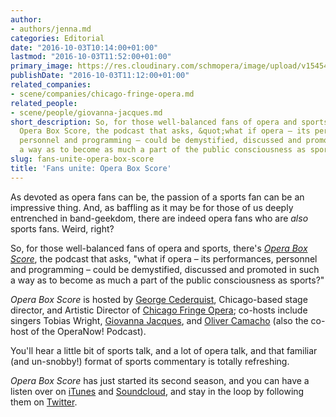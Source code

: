 ```yaml
---
author:
- authors/jenna.md
categories: Editorial
date: "2016-10-03T10:14:00+01:00"
lastmod: "2016-10-03T11:52:00+01:00"
primary_image: https://res.cloudinary.com/schmopera/image/upload/v1545409169/media/webhook-uploads/1475487845954/2016-10-03---Opera-Box-Podcast.jpg.jpg
publishDate: "2016-10-03T11:12:00+01:00"
related_companies:
- scene/companies/chicago-fringe-opera.md
related_people:
- scene/people/giovanna-jacques.md
short_description: So, for those well-balanced fans of opera and sports, there&#039;s
  Opera Box Score, the podcast that asks, &quot;what if opera – its performances,
  personnel and programming – could be demystified, discussed and promoted in such
  a way as to become as much a part of the public consciousness as sports?&quot;
slug: fans-unite-opera-box-score
title: 'Fans unite: Opera Box Score'
---
```


As devoted as opera fans can be, the passion of a sports fan can be an impressive thing. And, as baffling as it may be for those of us deeply entrenched in band-geekdom, there are indeed opera fans who are *also* sports fans. Weird, right?

So, for those well-balanced fans of opera and sports, there's [*Opera Box Score*](http://www.operaboxscore.com/the-pitch/), the podcast that asks, "what if opera – its performances, personnel and programming – could be demystified, discussed and promoted in such a way as to become as much a part of the public consciousness as sports?"

*Opera Box Score* is hosted by [George Cederquist](http://www.gjcederquist.com/), Chicago-based stage director, and Artistic Director of [Chicago Fringe Opera](/scene/companies/chicago-fringe-opera/); co-hosts include singers Tobias Wright, [Giovanna Jacques](/scene/people/giovanna-jacques/), and [Oliver Camacho](https://twitter.com/theoperacompany) (also the co-host of the OperaNow! Podcast).

You'll hear a little bit of sports talk, and a lot of opera talk, and that familiar (and un-snobby!) format of sports commentary is totally refreshing. 

*Opera Box Score* has just started its second season, and you can have a listen over on [iTunes](https://itunes.apple.com/us/podcast/opera-box-score/id1068542093) and [Soundcloud](https://soundcloud.com/user-231280174), and stay in the loop by following them on [Twitter](https://twitter.com/operaboxscore).
